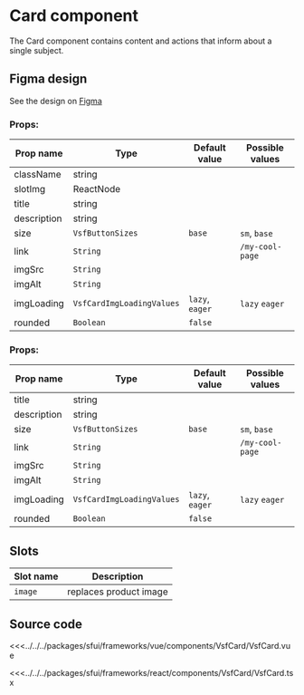 # Card component

The Card component contains content and actions that inform about a single subject. 

## Figma design

See the design on [Figma](https://www.figma.com/file/CWOkbpne0tDpSenT4ZEUTQ/%F0%9F%9B%A0-SFUI-2.0-%7C-Development?node-id=17358%3A48256)

<!-- react -->
###  Props:
| Prop name   | Type      | Default value | Possible values                        |
| ----------- |-----------| ------------- | -------------------------------------- |
| className   | string    |             |                                          |                                        
| slotImg     | ReactNode |             |                                          |                                        
| title       | string    |             |                                          |
| description       | string    |             |                                          |
| size      | `VsfButtonSizes`    | `base`        | `sm`, `base`                 |
| link      | `String`            |               | `/my-cool-page`                    |
| imgSrc  | `String`           |               |                                    |
| imgAlt      | `String`           |               |                                    |
| imgLoading   | `VsfCardImgLoadingValues`           |  `lazy`, `eager`             |  `lazy` `eager`          |
| rounded     | `Boolean`           |     `false`          |                                    |
<!-- end react -->

<!-- vue -->
###  Props:
| Prop name   | Type      | Default value | Possible values                        |
| ----------- |-----------| ------------- | -------------------------------------- |                                      
| title       | string    |             |                                          |
| description       | string    |             |                                          |
| size      | `VsfButtonSizes`    | `base`        | `sm`, `base`                 |
| link      | `String`            |               | `/my-cool-page`                    |
| imgSrc  | `String`           |               |                                    |
| imgAlt      | `String`           |               |                                    |
| imgLoading   | `VsfCardImgLoadingValues`           |  `lazy`, `eager`             |  `lazy` `eager`          |
| rounded     | `Boolean`           |     `false`          |                                    |

## Slots

| Slot name     |            Description                                     |
| ------------- | :--------------------------------------------------------: |
| `image`       | replaces product image                                     |
<!-- end vue -->

## Source code

<!-- vue -->
<<<../../../packages/sfui/frameworks/vue/components/VsfCard/VsfCard.vue
<!-- end vue -->
<!-- react -->
<<<../../../packages/sfui/frameworks/react/components/VsfCard/VsfCard.tsx
<!-- end react -->